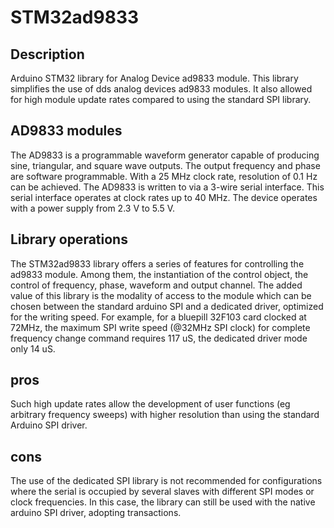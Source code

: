 # STM32ad9833

## Description 
Arduino STM32 library for Analog Device ad9833 module. This library simplifies the use of dds analog devices ad9833 modules. It also allowed for high module update rates compared to using the standard SPI library.

## AD9833 modules
The AD9833 is a programmable waveform generator capable of producing sine, triangular, and square wave outputs. The output frequency and phase are software programmable. With a 25 MHz clock rate, resolution of 0.1 Hz can be achieved. The AD9833 is written to via a 3-wire serial interface. This serial interface operates at clock rates up to 40 MHz. The device operates with a power supply from 2.3 V to 5.5 V.

## Library operations
The STM32ad9833 library offers a series of features for controlling the ad9833 module. Among them, the instantiation of the control object, the control of frequency, phase, waveform and output channel. The added value of this library is the modality of access to the module which can be chosen between the standard arduino SPI and a dedicated driver, optimized for the writing speed. For example, for a bluepill 32F103 card clocked at 72MHz, the maximum SPI write speed (@32MHz SPI clock) for complete frequency change command requires 117 uS, the dedicated driver mode only 14 uS.

## pros
Such high update rates allow the development of user functions (eg arbitrary frequency sweeps) with higher resolution than using the standard Arduino SPI driver.

## cons
The use of the dedicated SPI library is not recommended for configurations where the serial is occupied by several slaves with different SPI modes or clock frequencies. In this case, the library can still be used with the native arduino SPI driver, adopting transactions.
